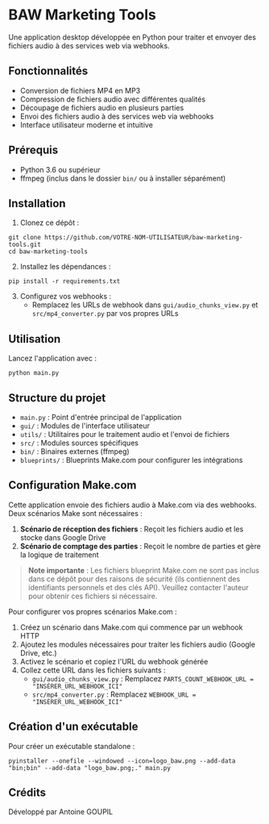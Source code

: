 # BAW Marketing Tools

Une application desktop développée en Python pour traiter et envoyer des fichiers audio à des services web via webhooks.

## Fonctionnalités

- Conversion de fichiers MP4 en MP3
- Compression de fichiers audio avec différentes qualités
- Découpage de fichiers audio en plusieurs parties
- Envoi des fichiers audio à des services web via webhooks
- Interface utilisateur moderne et intuitive

## Prérequis

- Python 3.6 ou supérieur
- ffmpeg (inclus dans le dossier `bin/` ou à installer séparément)

## Installation

1. Clonez ce dépôt :
```
git clone https://github.com/VOTRE-NOM-UTILISATEUR/baw-marketing-tools.git
cd baw-marketing-tools
```

2. Installez les dépendances :
```
pip install -r requirements.txt
```

3. Configurez vos webhooks :
   - Remplacez les URLs de webhook dans `gui/audio_chunks_view.py` et `src/mp4_converter.py` par vos propres URLs

## Utilisation

Lancez l'application avec :
```
python main.py
```

## Structure du projet

- `main.py` : Point d'entrée principal de l'application
- `gui/` : Modules de l'interface utilisateur
- `utils/` : Utilitaires pour le traitement audio et l'envoi de fichiers
- `src/` : Modules sources spécifiques
- `bin/` : Binaires externes (ffmpeg)
- `blueprints/` : Blueprints Make.com pour configurer les intégrations

## Configuration Make.com

Cette application envoie des fichiers audio à Make.com via des webhooks. Deux scénarios Make sont nécessaires :

1. **Scénario de réception des fichiers** : Reçoit les fichiers audio et les stocke dans Google Drive
2. **Scénario de comptage des parties** : Reçoit le nombre de parties et gère la logique de traitement

> **Note importante** : Les fichiers blueprint Make.com ne sont pas inclus dans ce dépôt pour des raisons de sécurité (ils contiennent des identifiants personnels et des clés API). Veuillez contacter l'auteur pour obtenir ces fichiers si nécessaire.

Pour configurer vos propres scénarios Make.com :

1. Créez un scénario dans Make.com qui commence par un webhook HTTP
2. Ajoutez les modules nécessaires pour traiter les fichiers audio (Google Drive, etc.)
3. Activez le scénario et copiez l'URL du webhook générée
4. Collez cette URL dans les fichiers suivants :
   - `gui/audio_chunks_view.py` : Remplacez `PARTS_COUNT_WEBHOOK_URL = "INSÉRER_URL_WEBHOOK_ICI"`
   - `src/mp4_converter.py` : Remplacez `WEBHOOK_URL = "INSÉRER_URL_WEBHOOK_ICI"`

## Création d'un exécutable

Pour créer un exécutable standalone :
```
pyinstaller --onefile --windowed --icon=logo_baw.png --add-data "bin;bin" --add-data "logo_baw.png;." main.py
```

## Crédits

Développé par Antoine GOUPIL

